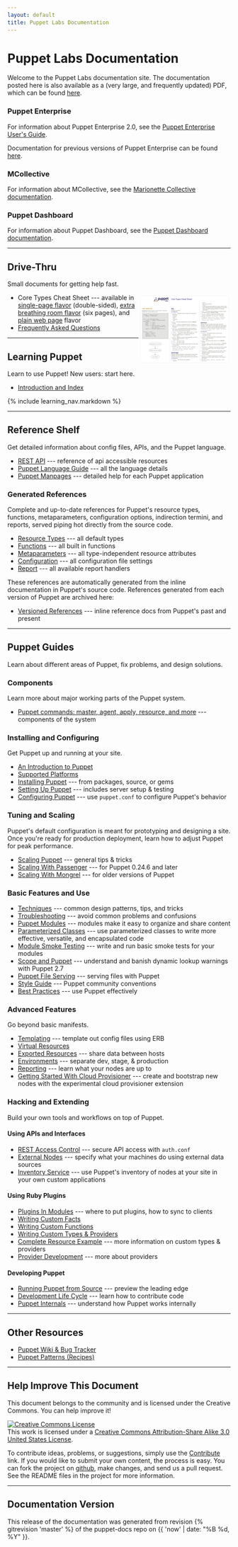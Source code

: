 ```yaml
---
layout: default
title: Puppet Labs Documentation
---
```


Puppet Labs Documentation
=========================

Welcome to the Puppet Labs documentation site. The documentation posted here is also available as a (very large, and frequently updated) PDF, which can be found [here](http://info.puppetlabs.com/request-pdf-docs).

### Puppet Enterprise

For information about Puppet Enterprise 2.0, see the [Puppet Enterprise User's Guide](/pe/2.0/index.html). 

Documentation for previous versions of Puppet Enterprise can be found [here](/pe/index.html). 

### MCollective

For information about MCollective, see the [Marionette Collective documentation](./mcollective/index.html). 

### Puppet Dashboard

For information about Puppet Dashboard, see the [Puppet Dashboard documentation](./dashboard/index.html). 

* * *

Drive-Thru
----------

Small documents for getting help fast.

* <a href="./puppet_core_types_cheatsheet.pdf"><img src="./images/puppet_core_types_cheatsheet_thumbnail.png" style="float: right; margin: 4px;"></a> Core Types Cheat Sheet --- available in [single-page flavor](./puppet_core_types_cheatsheet.pdf) (double-sided), [extra breathing room flavor](./puppet_core_types_cheatsheet_expanded.pdf) (six pages), and [plain web page](http://projects.puppetlabs.com/projects/puppet/wiki/Core_Types_Cheat_Sheet/) flavor
* [Frequently Asked Questions](./guides/faq.html)

* * * 

Learning Puppet
---------------

Learn to use Puppet! New users: start here.

* [Introduction and Index](./learning/)

{% include learning_nav.markdown %}

* * * 

Reference Shelf
---------------

Get detailed information about config files, APIs, and the Puppet language.

* [REST API](./guides/rest_api.html) --- reference of api accessible resources
* [Puppet Language Guide](./guides/language_guide.html) --- all the language details
* [Puppet Manpages](./man/) --- detailed help for each Puppet application

### Generated References

Complete and up-to-date references for Puppet's resource types, functions, metaparameters, configuration options, indirection termini, and reports, served piping hot directly from the source code.

* [Resource Types](./references/stable/type.html) --- all default types
* [Functions](./references/stable/function.html) --- all built in functions
* [Metaparameters](./references/stable/metaparameter.html) --- all type-independent resource attributes
* [Configuration](./references/stable/configuration.html) --- all configuration file settings
* [Report](./references/stable/report.html) --- all available report handlers

These references are automatically generated from the inline documentation in Puppet's source code. References generated from each version of Puppet are archived here:

* [Versioned References](references/) --- inline reference docs from Puppet's past and present

* * * 

Puppet Guides
-------------

Learn about different areas of Puppet, fix problems, and design solutions.

### Components

Learn more about major working parts of the Puppet system.

* [Puppet commands: master, agent, apply, resource, and more](./guides/tools.html) --- components of the system

### Installing and Configuring

Get Puppet up and running at your site.

* [An Introduction to Puppet](./guides/introduction.html)
* [Supported Platforms](./guides/platforms.html)
* [Installing Puppet](./guides/installation.html) --- from packages, source, or gems
* [Setting Up Puppet](./guides/setting_up.html) --- includes server setup & testing
* [Configuring Puppet](./guides/configuring.html) --- use `puppet.conf` to configure Puppet's behavior

### Tuning and Scaling

Puppet's default configuration is meant for prototyping and designing a site. Once you're ready for production deployment, learn how to adjust Puppet for peak performance.

* [Scaling Puppet](./guides/scaling.html) --- general tips & tricks
* [Scaling With Passenger](./guides/passenger.html) --- for Puppet 0.24.6 and later
* [Scaling With Mongrel](./guides/mongrel.html) --- for older versions of Puppet

### Basic Features and Use

* [Techniques](./guides/techniques.html) --- common design patterns, tips, and tricks
* [Troubleshooting](./guides/troubleshooting.html) --- avoid common problems and confusions
* [Puppet Modules](./guides/modules.html) --- modules make it easy to organize and share content
* [Parameterized Classes](./guides/parameterized_classes.html) --- use parameterized classes to write more effective, versatile, and encapsulated code
* [Module Smoke Testing](./guides/tests_smoke.html) --- write and run basic smoke tests for your modules
* [Scope and Puppet](./guides/scope_and_puppet.html) --- understand and banish dynamic lookup warnings with Puppet 2.7
* [Puppet File Serving](./guides/file_serving.html) --- serving files with Puppet
* [Style Guide](./guides/style_guide.html) --- Puppet community conventions
* [Best Practices](./guides/best_practices.html) --- use Puppet effectively

### Advanced Features

Go beyond basic manifests.

* [Templating](./guides/templating.html) --- template out config files using ERB
* [Virtual Resources](./guides/virtual_resources.html)
* [Exported Resources](./guides/exported_resources.html) --- share data between hosts
* [Environments](./guides/environment.html) --- separate dev, stage, & production
* [Reporting](./guides/reporting.html) --- learn what your nodes are up to
* [Getting Started With Cloud Provisioner](./guides/cloud_pack_getting_started.html) --- create and bootstrap new nodes with the experimental cloud provisioner extension

### Hacking and Extending

Build your own tools and workflows on top of Puppet.

#### Using APIs and Interfaces

* [REST Access Control](./guides/rest_auth_conf.html) --- secure API access with `auth.conf`
* [External Nodes](./guides/external_nodes.html) --- specify what your machines do using external data sources
* [Inventory Service](./guides/inventory_service.html) --- use Puppet's inventory of nodes at your site in your own custom applications

#### Using Ruby Plugins

* [Plugins In Modules](./guides/plugins_in_modules.html) --- where to put plugins, how to sync to clients
* [Writing Custom Facts](./guides/custom_facts.html)
* [Writing Custom Functions](./guides/custom_functions.html)
* [Writing Custom Types & Providers](./guides/custom_types.html)
* [Complete Resource Example](./guides/complete_resource_example.html) --- more information on custom types & providers
* [Provider Development](./guides/provider_development.html) --- more about providers

#### Developing Puppet

* [Running Puppet from Source](./guides/from_source.html) --- preview the leading edge
* [Development Life Cycle](./guides/development_lifecycle.html) --- learn how to contribute code
* [Puppet Internals](./guides/puppet_internals.html) --- understand how
  Puppet works internally

* * * 

Other Resources
---------------

* [Puppet Wiki & Bug Tracker](http://projects.puppetlabs.com/)
* [Puppet Patterns (Recipes)](http://projects.puppetlabs.com/projects/puppet/wiki/Recipes)

* * * 

Help Improve This Document
--------------------------

This document belongs to the community and is licensed under the Creative Commons. You can help improve it!

<a rel="license" href="http://creativecommons.org/licenses/by-sa/3.0/us/"><img alt="Creative Commons License" style="border-width:0" src="http://i.creativecommons.org/l/by-sa/3.0/us/88x31.png" /></a><br />This work is licensed under a <a rel="license" href="http://creativecommons.org/licenses/by-sa/3.0/us/">Creative Commons Attribution-Share Alike 3.0 United States License</a>.

To contribute ideas, problems, or suggestions, simply use the [Contribute](./contribute.html) link.  If you would like to submit your own content, the process is easy.  You can fork the project on <A HREF="http://github.com/puppetlabs/puppet-docs">github</A>, make changes, and send us a pull request.  See the README files in the project for more information.

* * * 

Documentation Version
---------------------

This release of the documentation was generated from revision {% gitrevision 'master' %} of the puppet-docs repo on {{ 'now' | date: "%B %d, %Y" }}.
<!-- Note that HEAD is unreliable here because the releases branch ends up having orphaned commits. -->
